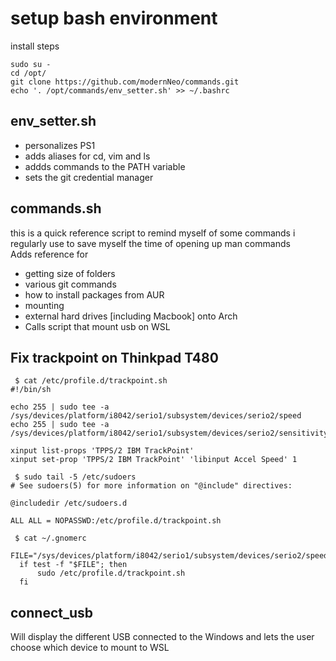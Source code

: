 # setup bash environment

install steps
```
sudo su -
cd /opt/
git clone https://github.com/modernNeo/commands.git
echo '. /opt/commands/env_setter.sh' >> ~/.bashrc
```

## env_setter.sh
 * personalizes PS1
 * adds aliases for cd, vim and ls
 * addds commands to the PATH variable
 * sets the git credential manager

## commands.sh
this is a quick reference script to remind myself of some commands i regularly use to save myself the time of opening up man commands  
Adds reference for
 * getting size of folders
 * various git commands
 * how to install packages from AUR
 * mounting
 * external hard drives [including Macbook] onto Arch  
 * Calls script that mount usb on WSL

## Fix trackpoint on Thinkpad T480
```
 $ cat /etc/profile.d/trackpoint.sh 
#!/bin/sh

echo 255 | sudo tee -a /sys/devices/platform/i8042/serio1/subsystem/devices/serio2/speed
echo 255 | sudo tee -a /sys/devices/platform/i8042/serio1/subsystem/devices/serio2/sensitivity

xinput list-props 'TPPS/2 IBM TrackPoint'
xinput set-prop 'TPPS/2 IBM TrackPoint' 'libinput Accel Speed' 1

 $ sudo tail -5 /etc/sudoers
# See sudoers(5) for more information on "@include" directives:

@includedir /etc/sudoers.d

ALL ALL = NOPASSWD:/etc/profile.d/trackpoint.sh

 $ cat ~/.gnomerc 
  FILE="/sys/devices/platform/i8042/serio1/subsystem/devices/serio2/speed"
  if test -f "$FILE"; then
	  sudo /etc/profile.d/trackpoint.sh
  fi
```

## connect_usb  
Will display the different USB connected to the Windows and lets the user choose which device to mount to WSL
